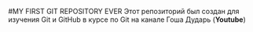 #MY FIRST GIT REPOSITORY EVER
Этот репозиторий был создан для изучения Git и GitHub в курсе по Git на канале Гоша Дударь (**Youtube**)
